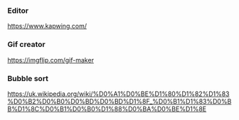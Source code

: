 ### Editor 
https://www.kapwing.com/
### Gif creator
https://imgflip.com/gif-maker
### Bubble sort
https://uk.wikipedia.org/wiki/%D0%A1%D0%BE%D1%80%D1%82%D1%83%D0%B2%D0%B0%D0%BD%D0%BD%D1%8F_%D0%B1%D1%83%D0%BB%D1%8C%D0%B1%D0%B0%D1%88%D0%BA%D0%BE%D1%8E
